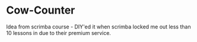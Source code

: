 # Cow-Counter
Idea from scrimba course - DIY'ed it when scrimba locked me out less than 10 lessons in due to their premium service.
